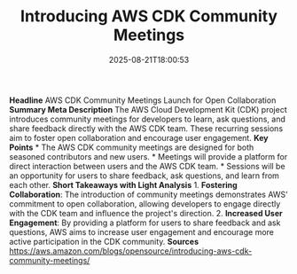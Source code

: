 ﻿---
title: "Introducing AWS CDK Community Meetings"
date: "2025-08-21T18:00:53"
category: "Markets"
summary: ""
slug: "introducing aws cdk community meetings"
source_urls:
  - "https://aws.amazon.com/blogs/opensource/introducing-aws-cdk-community-meetings/"
seo:
  title: "Introducing AWS CDK Community Meetings | Hash n Hedge"
  description: ""
  keywords: ["news", "markets", "brief"]
---
**Headline** AWS CDK Community Meetings Launch for Open Collaboration  **Summary Meta Description** The AWS Cloud Development Kit (CDK) project introduces community meetings for developers to learn, ask questions, and share feedback directly with the AWS CDK team. These recurring sessions aim to foster open collaboration and encourage user engagement.  **Key Points**  * The AWS CDK community meetings are designed for both seasoned contributors and new users. * Meetings will provide a platform for direct interaction between users and the AWS CDK team. * Sessions will be an opportunity for users to share feedback, ask questions, and learn from each other.  **Short Takeaways with Light Analysis**  1. **Fostering Collaboration**: The introduction of community meetings demonstrates AWS' commitment to open collaboration, allowing developers to engage directly with the CDK team and influence the project's direction. 2. **Increased User Engagement**: By providing a platform for users to share feedback and ask questions, AWS aims to increase user engagement and encourage more active participation in the CDK community.  **Sources** https://aws.amazon.com/blogs/opensource/introducing-aws-cdk-community-meetings/ 
